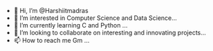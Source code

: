 - 👋 Hi, I’m @Harshiitmadras
- 👀 I’m interested in Computer Science and Data Science...
- 🌱 I’m currently learning C and Python ...
- 💞️ I’m looking to collaborate on interesting and innovating projects...
- 📫 How to reach me Gm ...

<!---
Harshiitmadras/Harshiitmadras is a ✨ special ✨ repository because its `README.md` (this file) appears on your GitHub profile.
You can click the Preview link to take a look at your changes.
--->
